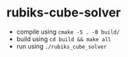 # rubiks-cube-solver

- compile using `cmake -S . -B build/`
- build using `cd build && make all`
- run using `./rubiks_cube_solver`